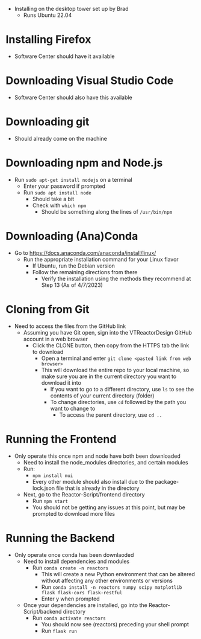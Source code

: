 - Installing on the desktop tower set up by Brad
  - Runs Ubuntu 22.04

# Installing Firefox

- Software Center should have it available

# Downloading Visual Studio Code

- Software Center should also have this available

# Downloading git

- Should already come on the machine

# Downloading npm and Node.js

- Run `sudo apt-get install nodejs` on a terminal
  - Enter your password if prompted
  - Run `sudo apt install node`
    - Should take a bit
    - Check with `which npm`
      - Should be something along the lines of `/usr/bin/npm`

# Downloading (Ana)Conda

- Go to https://docs.anaconda.com/anaconda/install/linux/
  - Run the appropriate installation command for your Linux flavor
    - If Ubuntu, run the Debian version
    - Follow the remaining directions from there
      - Verify the installation using the methods they recommend at Step 13 (As of 4/7/2023)

# Cloning from Git

- Need to access the files from the GitHub link
  - Assuming you have Git open, sign into the VTReactorDesign GitHub account in a web browser
    - Click the CLONE button, then copy from the HTTPS tab the link to download
      - Open a terminal and enter `git clone <pasted link from web browser>`
      - This will download the entire repo to your local machine, so make sure you are in the current directory you want to download it into
        - If you want to go to a different directory, use `ls` to see the contents of your current directory (folder)
        - To change directories, use `cd` followed by the path you want to change to
          - To access the parent directory, use `cd ..`

# Running the Frontend

- Only operate this once npm and node have both been downloaded
  - Need to install the node_modules directories, and certain modules
  - Run:
    - `npm install mui`
    - Every other module should also install due to the package-lock.json file that is already in the directory
  - Next, go to the Reactor-Script/frontend directory
    - Run `npm start`
    - You should not be getting any issues at this point, but may be prompted to download more files

# Running the Backend

- Only operate once conda has been downlaoded
  - Need to install dependencies and modules
    - Run `conda create -n reactors`
      - This will create a new Python environment that can be altered without affecting any other environments or versions
      - Run `conda install -n reactors numpy scipy matplotlib flask flask-cors flask-restful`
      - Enter y when prompted
  - Once your dependencies are installed, go into the Reactor-Script/backend directory
    - Run `conda activate reactors`
      - You should now see (reactors) preceding your shell prompt
      - Run `flask run`
